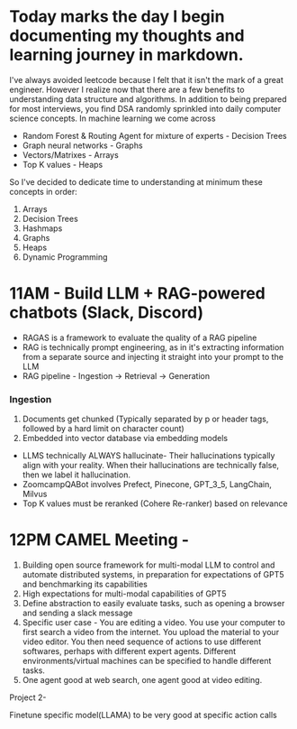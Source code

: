 # Today marks the day I begin documenting my thoughts and learning journey in markdown.

I've always avoided leetcode because I felt that it isn't the mark of a great engineer.
However I realize now that there are a few benefits to understanding data structure and algorithms.
In addition to being prepared for most interviews, you find DSA randomly sprinkled into daily computer science concepts.
In machine learning we come across

- Random Forest & Routing Agent for mixture of experts - Decision Trees
- Graph neural networks - Graphs
- Vectors/Matrixes - Arrays
- Top K values - Heaps

So I've decided to dedicate time to understanding at minimum these concepts in order:

1. Arrays
2. Decision Trees
3. Hashmaps
4. Graphs
5. Heaps
6. Dynamic Programming

# 11AM - Build LLM + RAG-powered chatbots (Slack, Discord)

- RAGAS is a framework to evaluate the quality of a RAG pipeline
- RAG is technically prompt engineering, as in it's extracting information from a separate source and injecting it straight into your prompt to the LLM
- RAG pipeline - Ingestion -> Retrieval -> Generation

### Ingestion

1. Documents get chunked (Typically separated by p or header tags, followed by a hard limit on character count)
2. Embedded into vector database via embedding models

- LLMS technically ALWAYS hallucinate- Their hallucinations typically align with your reality. When their hallucinations are technically false, then we label it hallucination.
- ZoomcampQABot involves Prefect, Pinecone, GPT_3_5, LangChain, Milvus
- Top K values must be reranked (Cohere Re-ranker) based on relevance

# 12PM CAMEL Meeting -

1. Building open source framework for multi-modal LLM to control and automate distributed systems, in preparation for expectations of GPT5 and benchmarking its capabilities
2. High expectations for multi-modal capabilities of GPT5
3. Define abstraction to easily evaluate tasks, such as opening a browser and sending a slack message
4. Specific user case - You are editing a video. You use your computer to first search a video from the internet. You upload the material to your video editor. You then need sequence of actions to use different softwares, perhaps with different expert agents. Different environments/virtual machines can be specified to handle different tasks.
5. One agent good at web search, one agent good at video editing.

Project 2-

Finetune specific model(LLAMA) to be very good at specific action calls
